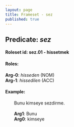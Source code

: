 ```yaml
---
layout: page
title: Frameset - sez
published: true
---
```

<h2>Predicate: <i>sez</i></h2>
<h4>Roleset id: sez.01 - hissetmek<br>
<h4>Roles:</h4>
<b>Arg-0</b>: <i>hisseden</i>  (NOM) <br>
<b>Arg-1</b>: <i>hissedilen</i>  (ACC) <br>
<h4>Example:</h4>
&emsp;&emsp;Bunu kimseye sezdirme.<br><br>
&emsp;&emsp;<b>Arg1</b>:  Bunu<br>
&emsp;&emsp;<b>Arg0</b>:  kimseye<br>

